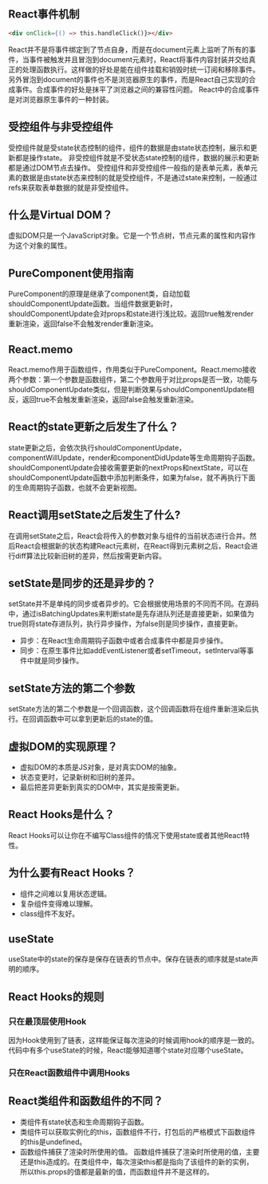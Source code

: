 ## React事件机制
```html
<div onClick={() => this.handleClick()}></div>
```
React并不是将事件绑定到了节点自身，而是在document元素上监听了所有的事件，当事件被触发并且冒泡到document元素时，React将事件内容封装并交给真正的处理函数执行。这样做的好处是能在组件挂载和销毁时统一订阅和移除事件。
另外冒泡到document的事件也不是浏览器原生的事件，而是React自己实现的合成事件。合成事件的好处是抹平了浏览器之间的兼容性问题。
React中的合成事件是对浏览器原生事件的一种封装。
## 受控组件与非受控组件
受控组件就是受state状态控制的组件，组件的数据是由state状态控制，展示和更新都是操作state。
非受控组件就是不受状态state控制的组件，数据的展示和更新都是通过DOM节点去操作。
受控组件和非受控组件一般指的是表单元素，表单元素的数据是由state状态来控制的就是受控组件，不是通过state来控制，一般通过refs来获取表单数据的就是非受控组件。
## 什么是Virtual DOM？
虚拟DOM只是一个JavaScript对象。它是一个节点树，节点元素的属性和内容作为这个对象的属性。
## PureComponent使用指南
PureComponent的原理是继承了component类，自动加载shouldComponentUpdate函数。当组件数据更新时，shouldComponentUpdate会对props和state进行浅比较。返回true触发render重新渲染，返回false不会触发render重新渲染。
## React.memo
React.memo作用于函数组件，作用类似于PureComponent。React.memo接收两个参数：第一个参数是函数组件，第二个参数用于对比props是否一致，功能与shouldComponentUpdate类似，但是判断效果与shouldComponentUpdate相反，返回true不会触发重新渲染，返回false会触发重新渲染。
## React的state更新之后发生了什么？
state更新之后，会依次执行shouldComponentUpdate，componentWillUpdate，render和componentDidUpdate等生命周期钩子函数。shouldComponentUpdate会接收需要更新的nextProps和nextState，可以在shouldComponentUpdate函数中添加判断条件，如果为false，就不再执行下面的生命周期钩子函数，也就不会更新视图。
## React调用setState之后发生了什么?
在调用setState之后，React会将传入的参数对象与组件的当前状态进行合并。然后React会根据新的状态构建React元素树，在React得到元素树之后，React会进行diff算法比较新旧树的差异，然后按需更新内容。
## setState是同步的还是异步的？
setState并不是单纯的同步或者异步的。它会根据使用场景的不同而不同。在源码中，通过isBatchingUpdates来判断state是先存进队列还是直接更新，如果值为true则将state存进队列，执行异步操作，为false则是同步操作，直接更新。
+ 异步：在React生命周期钩子函数中或者合成事件中都是异步操作。
+ 同步：在原生事件比如addEventListener或者setTimeout，setInterval等事件中就是同步操作。
## setState方法的第二个参数
setState方法的第二个参数是一个回调函数，这个回调函数将在组件重新渲染后执行。在回调函数中可以拿到更新后的state的值。
## 虚拟DOM的实现原理？
+ 虚拟DOM的本质是JS对象，是对真实DOM的抽象。
+ 状态变更时，记录新树和旧树的差异。
+ 最后把差异更新到真实的DOM中，其实是按需更新。
## React Hooks是什么？
React Hooks可以让你在不编写Class组件的情况下使用state或者其他React特性。
## 为什么要有React Hooks？
+ 组件之间难以复用状态逻辑。
+ 复杂组件变得难以理解。
+ class组件不友好。
## useState
useState中的state的保存是保存在链表的节点中。保存在链表的顺序就是state声明的顺序。
## React Hooks的规则
### 只在最顶层使用Hook
因为Hook使用到了链表，这样能保证每次渲染的时候调用hook的顺序是一致的。代码中有多个useState的时候，React能够知道哪个state对应哪个useState。
### 只在React函数组件中调用Hooks
## React类组件和函数组件的不同？
+ 类组件有state状态和生命周期钩子函数。
+ 类组件可以获取实例化的this，函数组件不行，打包后的严格模式下函数组件的this是undefined。
+ 函数组件捕获了渲染时所使用的值。
函数组件捕获了渲染时所使用的值，主要还是this造成的。在类组件中，每次渲染this都是指向了该组件的新的实例，所以this.props的值都是最新的值，而函数组件并不是这样的。
